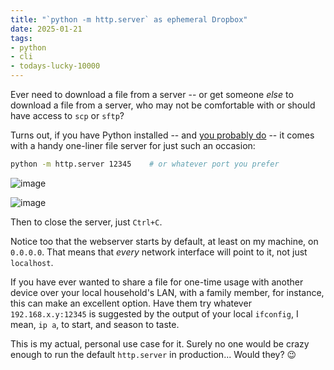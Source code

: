 ```yaml
---
title: "`python -m http.server` as ephemeral Dropbox"
date: 2025-01-21
tags: 
- python
- cli
- todays-lucky-10000
---
```



Ever need to download a file from a server -- or get
someone *else* to download a file from a server, who
may not be comfortable with or should have access to
`scp` or `sftp`? 

Turns out, if you have Python installed -- and
[you probably do](https://til.andrew-quinn.me/posts/what-programming-languages-come-out-of-the-box-on-debian-12/) -- 
it comes with a handy one-liner file server for just
such an occasion:

```bash
python -m http.server 12345    # or whatever port you prefer
```

![image](https://github.com/user-attachments/assets/1d352ba6-f9d3-4167-955b-93a5efb283c7)

![image](https://github.com/user-attachments/assets/76c30f1a-6945-4b7f-b646-d2ba6fc427ce)


Then to close the server, just `Ctrl+C`.

Notice too that the webserver starts by default, at least
on my machine, on `0.0.0.0`. That means that *every*
network interface will point to it, not just
`localhost`. 

If you have ever wanted to share a file for
one-time usage with another device over your local
household's LAN, with a family member, for instance,
this can make an excellent option.
Have them try whatever
`192.168.x.y:12345` is suggested by the output of your
local `ifconfig`, I mean, `ip a`, to start, and season
to taste.

This is my actual, personal use case for it.
Surely no one would be crazy
enough to run the default `http.server` in production...
Would they? 😉
